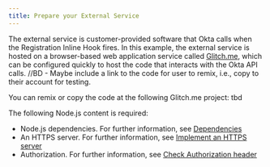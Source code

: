 ```yaml
---
title: Prepare your External Service
---
```

The external service is customer-provided software that Okta calls when the Registration Inline Hook fires. In this example, the external service is hosted on a browser-based web application service called [Glitch.me](https://glitch.me), which can be configured quickly to host the code that interacts with the Okta API calls.  //BD - Maybe include a link to the code for user to remix, i.e., copy to their account for testing.

You can remix or copy the code at the following Glitch.me project: tbd

The following Node.js content is required:

- Node.js dependencies. For further information, see [Dependencies](/docs/guide/password-import-hook/nodejs/dependencies)
- An HTTPS server. For further information, see [Implement an HTTPS server](/docs/guide/password-import-hook/nodejs/web-server)
- Authorization. For further information, see [Check Authorization header](/docs/guide/password-import-hook/nodejs/check-authorization-header)

<StackSelector snippet="prepare"/>

<NextSectionLink/>
